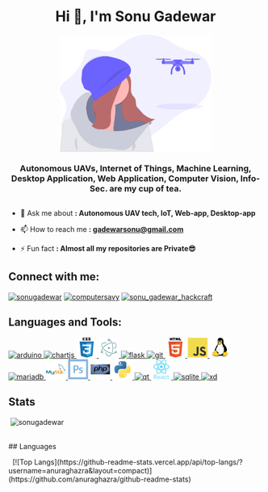 <h1 align="center">Hi 👋, I'm Sonu Gadewar</h1>
 <p align="center" >
        <img src="https://github.com/SonuGadewar/SonuGadewar/blob/main/sideNavImg.svg" align="center" width="300px"   />
    </p> 
<h3 align="center">Autonomous UAVs, Internet of Things, Machine Learning, Desktop Application, Web Application, Computer Vision, Info-Sec. are my cup of tea.</h3>




## 

<p>
    <p align="left" >

- 💬 Ask me about **: Autonomous UAV tech, IoT, Web-app, Desktop-app**

- 📫 How to reach me **: gadewarsonu@gmail.com**

- ⚡ Fun fact **: Almost all my repositories are Private😎**
    </p>
    
</p>

## Connect with me:
<p>
    <p align="left">
      <a href="https://linkedin.com/in/sonugadewar" target="blank"><img align="center" src="https://cdn.jsdelivr.net/npm/simple-icons@3.0.1/icons/linkedin.svg" alt="sonugadewar" height="30" width="40" /></a>
      <a href="https://fb.com/computersavy" target="blank"><img align="center" src="https://cdn.jsdelivr.net/npm/simple-icons@3.0.1/icons/facebook.svg" alt="computersavy" height="30" width="40" /></a>
      <a href="https://instagram.com/sonu_gadewar_hackcraft" target="blank"><img align="center" src="https://cdn.jsdelivr.net/npm/simple-icons@3.0.1/icons/instagram.svg" alt="sonu_gadewar_hackcraft" height="30" width="40" /></a>
    </p>
   
</p>

## Languages and Tools:
<p align="left"> <a href="https://www.arduino.cc/" target="_blank"> <img src="https://cdn.worldvectorlogo.com/logos/arduino-1.svg" alt="arduino" width="40" height="40"/> </a> <a href="https://www.chartjs.org" target="_blank"> <img src="https://www.chartjs.org/media/logo-title.svg" alt="chartjs" width="40" height="40"/> </a> <a href="https://www.w3schools.com/css/" target="_blank"> <img src="https://raw.githubusercontent.com/devicons/devicon/master/icons/css3/css3-original-wordmark.svg" alt="css3" width="40" height="40"/> </a> <a href="https://www.electronjs.org" target="_blank"> <img src="https://raw.githubusercontent.com/devicons/devicon/master/icons/electron/electron-original.svg" alt="electron" width="40" height="40"/> </a> <a href="https://flask.palletsprojects.com/" target="_blank"> <img src="https://www.vectorlogo.zone/logos/pocoo_flask/pocoo_flask-icon.svg" alt="flask" width="40" height="40"/> </a> <a href="https://git-scm.com/" target="_blank"> <img src="https://www.vectorlogo.zone/logos/git-scm/git-scm-icon.svg" alt="git" width="40" height="40"/> </a> <a href="https://www.w3.org/html/" target="_blank"> <img src="https://raw.githubusercontent.com/devicons/devicon/master/icons/html5/html5-original-wordmark.svg" alt="html5" width="40" height="40"/> </a> <a href="https://developer.mozilla.org/en-US/docs/Web/JavaScript" target="_blank"> <img src="https://raw.githubusercontent.com/devicons/devicon/master/icons/javascript/javascript-original.svg" alt="javascript" width="40" height="40"/> </a> <a href="https://www.linux.org/" target="_blank"> <img src="https://raw.githubusercontent.com/devicons/devicon/master/icons/linux/linux-original.svg" alt="linux" width="40" height="40"/> </a> <a href="https://mariadb.org/" target="_blank"> <img src="https://www.vectorlogo.zone/logos/mariadb/mariadb-icon.svg" alt="mariadb" width="40" height="40"/> </a> <a href="https://www.mysql.com/" target="_blank"> <img src="https://raw.githubusercontent.com/devicons/devicon/master/icons/mysql/mysql-original-wordmark.svg" alt="mysql" width="40" height="40"/> </a> <a href="https://www.photoshop.com/en" target="_blank"> <img src="https://raw.githubusercontent.com/devicons/devicon/master/icons/photoshop/photoshop-line.svg" alt="photoshop" width="40" height="40"/> </a> <a href="https://www.php.net" target="_blank"> <img src="https://raw.githubusercontent.com/devicons/devicon/master/icons/php/php-original.svg" alt="php" width="40" height="40"/> </a> <a href="https://www.python.org" target="_blank"> <img src="https://raw.githubusercontent.com/devicons/devicon/master/icons/python/python-original.svg" alt="python" width="40" height="40"/> </a> <a href="https://www.qt.io/" target="_blank"> <img src="https://upload.wikimedia.org/wikipedia/commons/0/0b/Qt_logo_2016.svg" alt="qt" width="40" height="40"/> </a> <a href="https://reactjs.org/" target="_blank"> <img src="https://raw.githubusercontent.com/devicons/devicon/master/icons/react/react-original-wordmark.svg" alt="react" width="40" height="40"/> </a> <a href="https://www.sqlite.org/" target="_blank"> <img src="https://www.vectorlogo.zone/logos/sqlite/sqlite-icon.svg" alt="sqlite" width="40" height="40"/> </a> <a href="https://www.adobe.com/products/xd.html" target="_blank"> <img src="https://cdn.worldvectorlogo.com/logos/adobe-xd.svg" alt="xd" width="40" height="40"/> </a> </p>

## Stats
<p>&nbsp;<img align="center" src="https://github-readme-stats.vercel.app/api?username=sonugadewar&theme=radical&show_icons=true&&count_private=true" alt="sonugadewar" /></p>
<br>
## Languages
<p>&nbsp;
[![Top Langs](https://github-readme-stats.vercel.app/api/top-langs/?username=anuraghazra&layout=compact)](https://github.com/anuraghazra/github-readme-stats)
</p>









